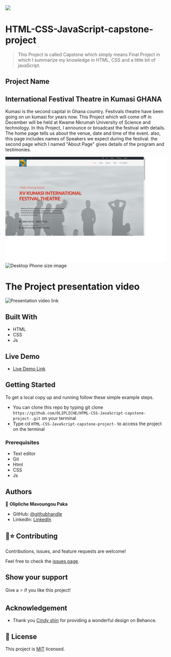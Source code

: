 ![](https://img.shields.io/badge/Microverse-blueviolet)

# HTML-CSS-JavaScript-capstone-project

>This Project is called Capstone which simply means Final Project in which I summarize my knowledge in HTML, CSS and 
a little bit of javaScript.

## Project Name
## International Festival Theatre in Kumasi GHANA
 Kumasi is the second capital in Ghana country. Festivals theatre have been going on un kumasi for years now. This Project which
 will come off in December will be held at Kwame Nkrumah University of Science and technology. In this Project, I announce or 
 broadcast the festival with details. The home page tells us about the venue, date and time of the event. also, this page includes names
 of Speakers we expect during the festival. the second page which I named "About Page" gives details of the program and testimonies. 

![Desktop-Images](./images/homePageCapstoneProject.png)
![Desktop Phone size image](.images/CapstoneProject1.png)

# The Project presentation video
![Presentation video link](https://www.loom.com/share/f50d19dcc2154e069459e9b9c36941e2)

## Built With

- HTML
- CSS
- Js

## Live Demo
- [Live Demo Link](https://olipliche.github.io/HTML-CSS-JavaScript-capstone-project-/)

## Getting Started
To get a local copy up and running follow these simple example steps.

- You can clone this repo by typing git clone `https://github.com/OLIPLICHE/HTML-CSS-JavaScript-capstone-project-.git` on your terminal
- Type cd `HTML-CSS-JavaScript-capstone-project-` to access the project on the terminal


### Prerequisites
- Text editor
- Git
- Html
- CSS
- Js

## Authors
👤 **Olipliche Mavoungou Paka**
- GitHub: [@githubhandle](https://github.com/OLIPLICHE)
- LinkedIn: [LinkedIn](https://www.linkedin.com/in/olipliche-paka-mavoungou/)


## 🤝⭐️ Contributing

Contributions, issues, and feature requests are welcome!

Feel free to check the [issues page](https://github.com/OLIPLICHE/HTML-CSS-JavaScript-capstone-project-/issues).

## Show your support

Give a ⭐️ if you like this project!

## Acknowledgement
- Thank you [Cindy shin](https://www.behance.net/adagio07) for providing a wonderful design on Behance.
## 📝 License

This project is [MIT](./MIT.md) licensed.
